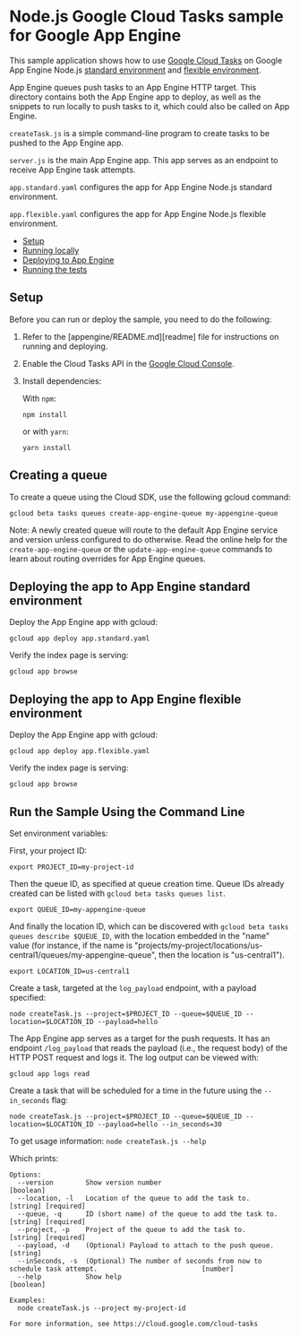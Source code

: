 # Node.js Google Cloud Tasks sample for Google App Engine

This sample application shows how to use [Google Cloud Tasks](https://cloud.google.com/cloud-tasks/)
on Google App Engine Node.js [standard environment][appengine-std] and [flexible environment][appengine-flex].

App Engine queues push tasks to an App Engine HTTP target. This directory
contains both the App Engine app to deploy, as well as the snippets to run
locally to push tasks to it, which could also be called on App Engine.

`createTask.js` is a simple command-line program to create tasks to be pushed to
the App Engine app.

`server.js` is the main App Engine app. This app serves as an endpoint to
receive App Engine task attempts.

`app.standard.yaml` configures the app for App Engine Node.js standard
environment.

`app.flexible.yaml` configures the app for App Engine Node.js flexible
environment.

* [Setup](#setup)
* [Running locally](#running-locally)
* [Deploying to App Engine](#deploying-to-app-engine)
* [Running the tests](#running-the-tests)

## Setup

Before you can run or deploy the sample, you need to do the following:

1.  Refer to the [appengine/README.md][readme] file for instructions on
    running and deploying.
1.  Enable the Cloud Tasks API in the [Google Cloud Console](https://console.cloud.google.com/apis/api/tasks.googleapis.com).
1.  Install dependencies:

    With `npm`:

        npm install

    or with `yarn`:

        yarn install

## Creating a queue

To create a queue using the Cloud SDK, use the following gcloud command:

    gcloud beta tasks queues create-app-engine-queue my-appengine-queue

Note: A newly created queue will route to the default App Engine service and
version unless configured to do otherwise. Read the online help for the
`create-app-engine-queue` or the `update-app-engine-queue` commands to learn
about routing overrides for App Engine queues.

## Deploying the app to App Engine standard environment

Deploy the App Engine app with gcloud:

    gcloud app deploy app.standard.yaml

Verify the index page is serving:

    gcloud app browse

## Deploying the app to App Engine flexible environment

Deploy the App Engine app with gcloud:

    gcloud app deploy app.flexible.yaml

Verify the index page is serving:

    gcloud app browse

## Run the Sample Using the Command Line

Set environment variables:

First, your project ID:

```
export PROJECT_ID=my-project-id
```

Then the queue ID, as specified at queue creation time. Queue IDs already
created can be listed with `gcloud beta tasks queues list`.

```
export QUEUE_ID=my-appengine-queue
```

And finally the location ID, which can be discovered with
`gcloud beta tasks queues describe $QUEUE_ID`, with the location embedded in
the "name" value (for instance, if the name is
"projects/my-project/locations/us-central1/queues/my-appengine-queue", then the
location is "us-central1").

```
export LOCATION_ID=us-central1
```

Create a task, targeted at the `log_payload` endpoint, with a payload specified:

```
node createTask.js --project=$PROJECT_ID --queue=$QUEUE_ID --location=$LOCATION_ID --payload=hello
```

The App Engine app serves as a target for the push requests. It has an
endpoint `/log_payload` that reads the payload (i.e., the request body) of the
HTTP POST request and logs it. The log output can be viewed with:

    gcloud app logs read

Create a task that will be scheduled for a time in the future using the
`--in_seconds` flag:

```
node createTask.js --project=$PROJECT_ID --queue=$QUEUE_ID --location=$LOCATION_ID --payload=hello --in_seconds=30
```


To get usage information: `node createTask.js --help`

Which prints:

```
Options:
  --version        Show version number                                                                         [boolean]
  --location, -l   Location of the queue to add the task to.                                         [string] [required]
  --queue, -q      ID (short name) of the queue to add the task to.                                  [string] [required]
  --project, -p    Project of the queue to add the task to.                                          [string] [required]
  --payload, -d    (Optional) Payload to attach to the push queue.                                              [string]
  --inSeconds, -s  (Optional) The number of seconds from now to schedule task attempt.                          [number]
  --help           Show help                                                                                   [boolean]

Examples:
  node createTask.js --project my-project-id

For more information, see https://cloud.google.com/cloud-tasks
```

[appengine-flex]: https://cloud.google.com/appengine/docs/flexible/nodejs
[appengine-std]: https://cloud.google.com/appengine/docs/standard/nodejs
